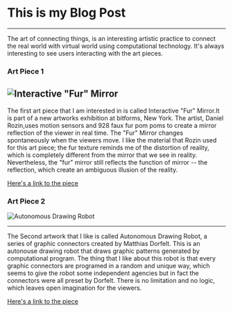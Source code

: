 # This is my Blog Post
------
The art of connecting things, is an interesting artistic practice to connect the real world with virtual world using computational technology. It's always interesting to see users interacting with the art pieces.

### Art Piece 1
![Interactive "Fur" Mirror](http://arduinoarts.com/wp-content/uploads/2015/05/pom-2.jpg)
------
The first art piece that I am interested in is called Interactive "Fur" Mirror.It is part of a new artworks exhibition at bitforms, New York. The artist, Daniel Rozin,uses motion sensors and 928 faux fur pom poms to create a mirror reflection of the viewer in real time. The "Fur" Mirror changes spontaneously when the viewers move. I like the material that Rozin used for this art piece; the fur texture reminds me of the distortion of reality, which is completely different from the mirror that we see in reality. Nevertheless, the "fur" mirror still reflects the function of mirror -- the reflection, which create an ambiguous illusion of the reality.


[Here's a link to the piece](http://arduinoarts.com/2015/05/1764/)


### Art Piece 2
![Autonomous Drawing Robot](http://arduinoarts.com/wp-content/uploads/2014/05/mechanical-parts_06-copy-640x434.jpg)

------
The Second artwork that I like is called Autonomous Drawing Robot, a series of graphic connectors created by Matthias Dorfelt. This is an autonouse drawing robot that draws graphic patterns generated by computational program. The thing that I like about this robot is that every graphic connectors are programed in a random and unique way, which seems to give the robot some independent agencies but in fact the connectors were all preset by Dorfelt. There is no limitation and no logic, which leaves open imagination for the viewers.


[Here's a link to the piece](http://arduinoarts.com/2014/05/9-amazing-projects-where-arduino-art-meet/)
